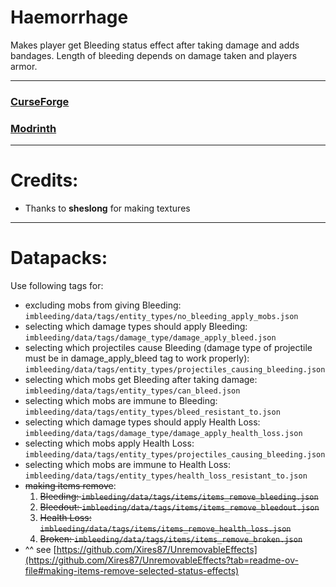 # Haemorrhage
Makes player get Bleeding status effect after taking damage and adds bandages.
Length of bleeding depends on damage taken and players armor.

------------------------------------------------------------

### [CurseForge](https://www.curseforge.com/minecraft/mc-mods/haemorrhage)
### [Modrinth](https://modrinth.com/mod/haemorrhage)

------------------------------------------------------------

# Credits:
* Thanks to **sheslong** for making textures

------------------------------------------------------------

# Datapacks:
Use following tags for:
* excluding mobs from giving Bleeding: `imbleeding/data/tags/entity_types/no_bleeding_apply_mobs.json`
* selecting which damage types should apply Bleeding: `imbleeding/data/tags/damage_type/damage_apply_bleed.json`
* selecting which projectiles cause Bleeding (damage type of projectile must be in damage_apply_bleed tag to work properly): `imbleeding/data/tags/entity_types/projectiles_causing_bleeding.json`
* selecting which mobs get Bleeding after taking damage: `imbleeding/data/tags/entity_types/can_bleed.json`
* selecting which mobs are immune to Bleeding: `imbleeding/data/tags/entity_types/bleed_resistant_to.json`
* selecting which damage types should apply Health Loss: `imbleeding/data/tags/damage_type/damage_apply_health_loss.json`
* selecting which mobs apply Health Loss: `imbleeding/data/tags/entity_types/projectiles_causing_bleeding.json`
* selecting which mobs are immune to Health Loss: `imbleeding/data/tags/entity_types/health_loss_resistant_to.json`
* ~~making items remove~~:
  1. ~~Bleeding: `imbleeding/data/tags/items/items_remove_bleeding.json`~~
  2. ~~Bleedout: `imbleeding/data/tags/items/items_remove_bleedout.json`~~
  3. ~~Health Loss: `imbleeding/data/tags/items/items_remove_health_loss.json`~~
  4. ~~Broken: `imbleeding/data/tags/items/items_remove_broken.json`~~
* ^^ see [https://github.com/Xires87/UnremovableEffects](https://github.com/Xires87/UnremovableEffects?tab=readme-ov-file#making-items-remove-selected-status-effects)